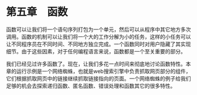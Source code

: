 # 第五章　函数

函数可以让我们将一个语句序列打包为一个单元，然后可以从程序中其它地方多次调用。函数的机制可以让我们将一个大的工作分解为小的任务，这样的小任务可以让不同程序员在不同时间、不同地方独立完成。一个函数同时对用户隐藏了其实现细节。由于这些因素，对于任何编程语言来说，函数都是一个至关重要的部分。

我们已经见过许多函数了。现在，让我们多花一点时间来彻底地讨论函数特性。本章的运行示例是一个网络蜘蛛，也就是web搜索引擎中负责抓取网页部分的组件，它们根据抓取网页中的链接继续抓取链接指向的页面。一个网络蜘蛛的例子给我们足够的机会去探索递归函数、匿名函数、错误处理和函数其它的很多特性。

[](./ch5-01.md ':include')

[](./ch5-02.md ':include')

[](./ch5-02-1.md ':include')

[](./ch5-02-2.md ':include')

[](./ch5-03.md ':include')

[](./ch5-04.md ':include')

[](./ch5-04-1.md ':include')

[](./ch5-04-2.md ':include')

[](./ch5-05.md ':include')

[](./ch5-06.md ':include')

[](./ch5-06-1.md ':include')

[](./ch5-07.md ':include')

[](./ch5-08.md ':include')

[](./ch5-09.md ':include')

[](./ch5-10.md ':include')